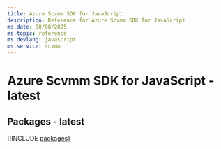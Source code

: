 ```yaml
---
title: Azure Scvmm SDK for JavaScript
description: Reference for Azure Scvmm SDK for JavaScript
ms.date: 08/08/2025
ms.topic: reference
ms.devlang: javascript
ms.service: scvmm
---
```

# Azure Scvmm SDK for JavaScript - latest
## Packages - latest
[!INCLUDE [packages](scvmm-index.md)]